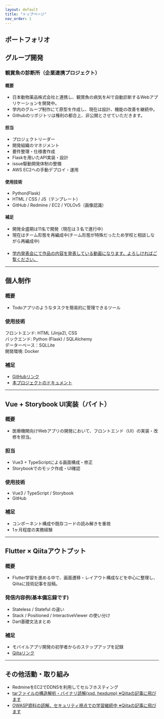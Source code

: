 ```yaml
---
layout: default
title: "トップページ"
nav_order: 1
---
```


##  ポートフォリオ

## **グループ開発**
### 観賞魚の診断所（企業連携プロジェクト）

#### 概要
- 日本動物薬品株式会社と連携し、観賞魚の病気をAIで自動診断するWebアプリケーションを開発中。
- 学内のグループ制作にて原型を作成し、現在は設計、機能の改善を継続中。
- Githubのリポジトリは権利の都合上、非公開とさせていただきます。

#### 担当
- プロジェクトリーダー
- 開発組織のマネジメント
- 要件整理・仕様書作成
- Flaskを用いたAPI実装・設計
- issue駆動開発体制の整備
- AWS EC2への手動デプロイ・運用

#### 使用技術
- Python(Flask)
- HTML / CSS / JS（テンプレート）
- GitHub / Redmine / EC2 / YOLOv5（画像認識）

#### 補足
- 開発全盛期は11名で開発（現在は３名で進行中）  
- 現在はチーム形態を再編成中(チーム形態が特殊だったため学校と相談しながら再編成中) <br>　　
- [学内発表会にて作品の内容を発表している動画になります。よろしければご覧ください。](https://youtu.be/aIIXLS_VqNY?si=sUyghr0IJaAsBueB)

---

## **個人制作**
### 概要
- Todoアプリのようなタスクを簡易的に管理できるツール

### 使用技術
フロントエンド: HTML (Jinja2), CSS<br>
バックエンド: Python (Flask) / SQLAlchemy<br>
データーベース：SQLLite<br>
開発環境: Docker<br>

### 補足

- [GitHubリンク](https://github.com/S4AK4N/TodoApp.git)
- [本プロジェクトのドキュメント](https://s4ak4n.github.io/TodoDoc/)

---

## Vue + Storybook UI実装（バイト）

### 概要
- 医療機関向けWebアプリの開発において、フロントエンド（UI）の実装・改修を担当。

### 担当
- Vue3 + TypeScriptによる画面構成・修正
- Storybookでのモック作成・UI確認

### 使用技術
- Vue3 / TypeScript / Storybook
- GitHub

### 補足
- コンポーネント構成や既存コードの読み解きを重視
- 1ヶ月程度の実務経験

---

## Flutter × Qiitaアウトプット

### 概要
- Flutter学習を進める中で、画面遷移・レイアウト構成などを中心に整理し、Qiitaに技術記事を投稿。

### 発信内容例(基本備忘録です)
- Stateless / Stateful の違い
- Stack / Positioned / InteractiveViewer の使い分け
- Dart基礎文法まとめ

### 補足
- モバイルアプリ開発の初学者からのステップアップを記録
- [Qiitaリンク](https://qiita.com/nanashi39)

---

## その他活動・取り組み

- RedmineをEC2でDDNSを利用してセルフホスティング
- [tarファイルの構造解析・バイナリ読解(xxd, hexdump) ※Qiitaの記事に飛びます](https://qiita.com/nanashi39/items/e3ce4b45ccdd982b29bd)
- [OWASP資料の読解、セキュリティ視点での学習継続中 ※Qiitaの記事に飛びます](https://qiita.com/nanashi39/items/949602d87b4b61477835)